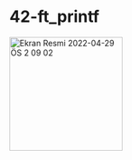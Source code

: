 # 42-ft_printf
<img width="200" alt="Ekran Resmi 2022-04-29 ÖS 2 09 02" src="https://user-images.githubusercontent.com/62108864/165933472-0b30ffb7-864a-4a9f-a682-c04f510bd199.png">
